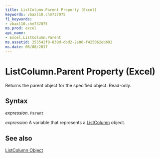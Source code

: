 ```yaml
---
title: ListColumn.Parent Property (Excel)
keywords: vbaxl10.chm737075
f1_keywords:
- vbaxl10.chm737075
ms.prod: excel
api_name:
- Excel.ListColumn.Parent
ms.assetid: 253542f9-839d-dbd2-2e06-f425062ebb92
ms.date: 06/08/2017
---
```



# ListColumn.Parent Property (Excel)

Returns the parent object for the specified object. Read-only.


## Syntax

 _expression_. `Parent`

 _expression_ A variable that represents a [ListColumn](./Excel.ListColumn.md) object.


## See also


[ListColumn Object](Excel.ListColumn.md)


